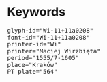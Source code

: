# Keywords
<pre>
glyph-id="Wi-11+11a0208"
font-id="Wi-11+11a0208"
printer-id="Wi"
printer="Maciej Wirzbięta"
period="1555/7-1605"
place="Kraków"
PT plate="564"
</pre>
